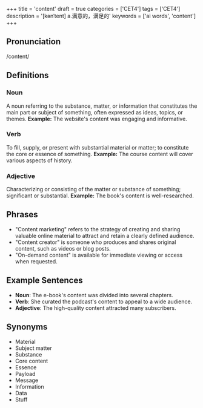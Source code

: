 +++
title = 'content'
draft = true
categories = ['CET4']
tags = ['CET4']
description = '[kənˈtent] a.满意的，满足的'
keywords = ['ai words', 'content']
+++

## Pronunciation
/content/

## Definitions
### Noun
A noun referring to the substance, matter, or information that constitutes the main part or subject of something, often expressed as ideas, topics, or themes. **Example:** The website's content was engaging and informative.

### Verb
To fill, supply, or present with substantial material or matter; to constitute the core or essence of something. **Example:** The course content will cover various aspects of history.

### Adjective
Characterizing or consisting of the matter or substance of something; significant or substantial. **Example:** The book's content is well-researched.

## Phrases
- "Content marketing" refers to the strategy of creating and sharing valuable online material to attract and retain a clearly defined audience.
- "Content creator" is someone who produces and shares original content, such as videos or blog posts.
- "On-demand content" is available for immediate viewing or access when requested.

## Example Sentences
- **Noun**: The e-book's content was divided into several chapters.
- **Verb**: She curated the podcast's content to appeal to a wide audience.
- **Adjective**: The high-quality content attracted many subscribers.

## Synonyms
- Material
- Subject matter
- Substance
- Core content
- Essence
- Payload
- Message
- Information
- Data
- Stuff

